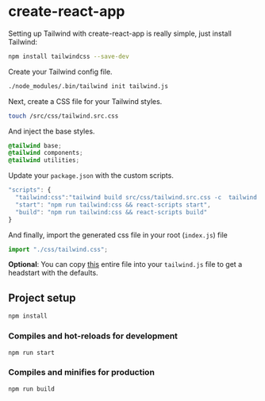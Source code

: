 # create-react-app

Setting up Tailwind with create-react-app is really simple, just install Tailwind:

```sh
npm install tailwindcss --save-dev
```

Create your Tailwind config file.

```sh
./node_modules/.bin/tailwind init tailwind.js
```

Next, create a CSS file for your Tailwind styles.

```sh
touch /src/css/tailwind.src.css
```

And inject the base styles.

```css
@tailwind base;
@tailwind components;
@tailwind utilities;
```

Update your `package.json` with the custom scripts.

```js
"scripts": {
  "tailwind:css":"tailwind build src/css/tailwind.src.css -c  tailwind.js -o src/css/tailwind.css",
  "start": "npm run tailwind:css && react-scripts start",
  "build": "npm run tailwind:css && react-scripts build"
}
```

And finally, import the generated css file in your root (`index.js`) file

```js
import "./css/tailwind.css";
```

**Optional**: You can copy [this](https://github.com/tailwindcss/tailwindcss/blob/master/stubs/defaultConfig.stub.js) entire file into your `tailwind.js` file to get a headstart with the defaults.

## Project setup

```
npm install
```

### Compiles and hot-reloads for development

```
npm run start
```

### Compiles and minifies for production

```
npm run build
```
